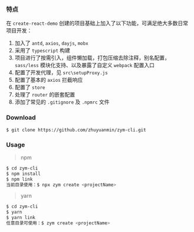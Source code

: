 ### 特点

在 `create-react-demo` 创建的项目基础上加入了以下功能，可满足绝大多数日常项目开发：

1. 加入了 `antd`, `axios`, `dayjs`, `mobx`
2. 采用了 `typescript` 构建
3. 项目进行了按需引入，组件懒加载，打包压缩去除注释，别名配置，`sass/less` 模块化支持、以及暴露了自定义 `webpack` 配置入口
4. 配置了开发代理，见 `src\setupProxy.js`
5. 配置了基本的 `axios` 拦截响应
6. 配置了 `store`
7. 处理了 `router` 的嵌套配置
8. 添加了常见的 `.gitignore` 及 `.npmrc` 文件

### Download

`$ git clone https://github.com/zhuyuanmin/zym-cli.git`

### Usage

> npm

```bash
$ cd zym-cli
$ npm install
$ npm link
当前目录使用：$ npx zym create <projectName>
```

> yarn

```bash
$ cd zym-cli
$ yarn
$ yarn link
任意目录可使用：$ zym create <projectName>
```


